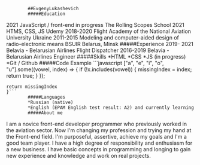             ##EvgenyLukashevich
            #####Education
2021	JavaScript / front-end in progress
The Rolling Scopes School
2021	HTMS, CSS, JS
Udemy
2018-2020	Flight Academy of the National Aviation University
            Ukraine
2011-2015   Modeling and computer-aided design of radio-electronic means
            BSUIR
            Belarus, Minsk
            #####Experience
2019- 2021	Belavia - Belarusian Airlines 
            Flight Dispatcher
2016-2019 	Belavia - Belarusian Airlines 
            Engineer
            #####Skills 
            *HTML
            *CSS
            *JS (in progress)
            *Git / Github
            #####Code Example
    ```javascript
              ["a", "e", "i", "o", "u"].some((vowel, index) => {
    if (!x.includes(vowel)) {
      missingIndex = index;
      return true;
    }
    });
  
    return missingIndex
    }```
            #####Languages
            *Russian (native)
            *English (EPAM English test result: A2) and currently learning
            #####About me
I am a novice front-end developer programmer who previously worked in the aviation sector. Now I'm changing my profession and trying my hand at the Front-end field. I'm purposeful, assertive, achieve my goals and I'm a good team player. I have a high degree of responsibility and enthusiasm for a new business. I have basic concepts in programming and longing to gain new experience and knowledge and work on real projects.




 
